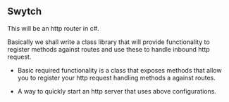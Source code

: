 ## Swytch

This will be an http router in c#.

Basically we shall write a class library that will provide functionality to register methods against routes 
and use these to handle inbound http request.


- Basic required functionality is a class that exposes methods that allow you to register your http request handling methods a
against routes.

- A way to quickly start an http server that uses above configurations.








